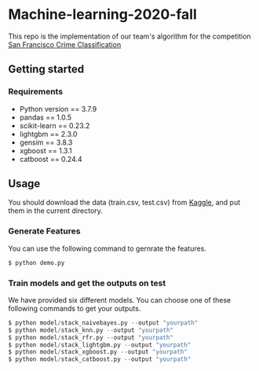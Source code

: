 # Machine-learning-2020-fall

This repo is the implementation of our team's algorithm for the competition [San Francisco Crime Classification](https://www.kaggle.com/c/sf-crime)

## Getting started

### Requirements

- Python version == 3.7.9
- pandas == 1.0.5
- scikit-learn == 0.23.2
- lightgbm == 2.3.0
- gensim == 3.8.3
- xgboost == 1.3.1
- catboost == 0.24.4

## Usage

You should download the data (train.csv, test.csv) from [Kaggle](https://www.kaggle.com/c/sf-crime/data), and put them in the current directory.

### Generate Features

You can use the following command to gernrate the features.

```python
$ python demo.py
```

### Train models and get the outputs on test

We have provided six different models. You can choose one of these following commands to get your outputs.

```python
$ python model/stack_naivebayes.py --output "yourpath"
$ python model/stack_knn.py --output "yourpath"
$ python model/stack_rfr.py --output "yourpath"
$ python model/stack_lightgbm.py --output "yourpath"
$ python model/stack_xgboost.py --output "yourpath"
$ python model/stack_catboost.py --output "yourpath"
```



